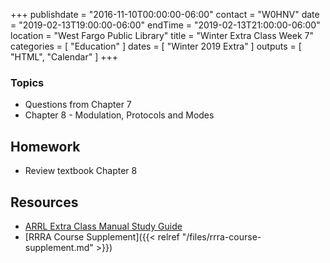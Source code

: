 +++
publishdate = "2016-11-10T00:00:00-06:00"
contact = "W0HNV"
date = "2019-02-13T19:00:00-06:00"
endTime = "2019-02-13T21:00:00-06:00"
location = "West Fargo Public Library"
title = "Winter Extra Class Week 7"
categories = [ "Education" ]
dates = [ "Winter 2019 Extra" ]
outputs = [ "HTML", "Calendar" ]
+++

### Topics

* Questions from Chapter 7
* Chapter 8 - Modulation, Protocols and Modes

## Homework

* Review textbook Chapter 8

## Resources

* [ARRL Extra Class Manual Study Guide](http://www.arrl.org/files/file/Extra%20Class%20License%20Manual/ECLM%2011th%20edition/ECLM%202016%20Studyguide.pdf)
* [RRRA Course Supplement]({{< relref "/files/rrra-course-supplement.md" >}})
